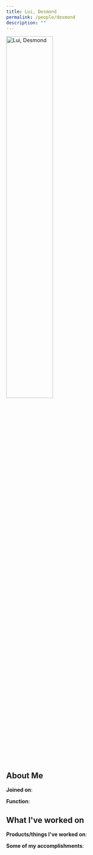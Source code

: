 ```yaml
---
title: Lui, Desmond
permalink: /people/desmond
description: ""
---
```


<img src="/images/headshots/desmond.jpg" title="Lui, Desmond" alt="Lui, Desmond" style="width:50%;margin-left:0">

## About Me

**Joined on**: 

**Function**: 

## What I've worked on

**Products/things I've worked on**:


**Some of my accomplishments**:

